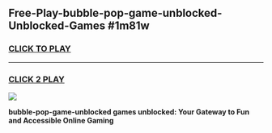 
## Free-Play-bubble-pop-game-unblocked-Unblocked-Games #1m81w
<h3>
<a href="https://news.freeplayer.one?title=bubble-pop-game-unblocked&ref=8M">CLICK TO PLAY</a></h3>
<hr>

<h3>
<a href="https://news.freeplayer.one?title=bubble-pop-game-unblocked&ref=8M">CLICK 2 PLAY</a>
  
</h3>

<a href="https://news.freeplayer.one?title=bubble-pop-game-unblocked&ref=8M"><img src="https://clearcache.store/games.png"></a>


**bubble-pop-game-unblocked games unblocked: Your Gateway to Fun and Accessible Online Gaming**

